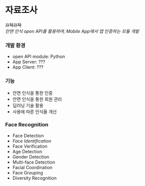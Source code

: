 # 자료조사
~~끄적끄적~~<br>
*안면 인식 open API를 활용하여, Mobile App에서 앱 인증하는 모듈 개발*

### 개발 환경
- open API module: Python
- App Server: ???
- App Client: ???


### 기능
- 안면 인식을 통한 인증
- 안면 인식을 통한 회원 관리
- 딥러닝 기술 활용
- 사용에 따른 인식율 개선


### Face Recognition 
- Face Detection
- *Face Identification*
- Face Verification
- Age Detection
- Gender Detection
- Multi-face Detection
- Facial Coordination
- Face Grouping
- Diversity Recognition
